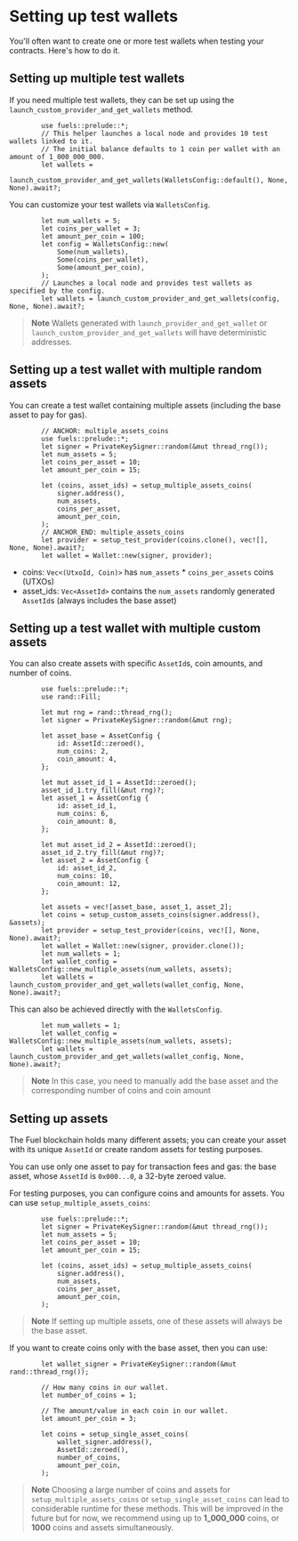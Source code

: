 # Setting up test wallets

You'll often want to create one or more test wallets when testing your contracts. Here's how to do it.

## Setting up multiple test wallets

<!-- This section should explain setting up multiple test wallets -->
<!-- test_wallets:example:start -->
If you need multiple test wallets, they can be set up using the `launch_custom_provider_and_get_wallets` method.
<!-- test_wallets:example:end -->

```rust,ignore
        use fuels::prelude::*;
        // This helper launches a local node and provides 10 test wallets linked to it.
        // The initial balance defaults to 1 coin per wallet with an amount of 1_000_000_000.
        let wallets =
            launch_custom_provider_and_get_wallets(WalletsConfig::default(), None, None).await?;
```

<!-- This section should explain how to customize test wallets -->
<!-- custom_test_wallets:example:start -->
You can customize your test wallets via `WalletsConfig`.
<!-- custom_test_wallets:example:end -->

```rust,ignore
        let num_wallets = 5;
        let coins_per_wallet = 3;
        let amount_per_coin = 100;
        let config = WalletsConfig::new(
            Some(num_wallets),
            Some(coins_per_wallet),
            Some(amount_per_coin),
        );
        // Launches a local node and provides test wallets as specified by the config.
        let wallets = launch_custom_provider_and_get_wallets(config, None, None).await?;
```

<!-- This section should explain that test wallets are deterministic -->
<!-- deterministic:example:start -->
>**Note** Wallets generated with `launch_provider_and_get_wallet` or `launch_custom_provider_and_get_wallets`
will have deterministic addresses.
<!-- deterministic:example:end -->

## Setting up a test wallet with multiple random assets

You can create a test wallet containing multiple assets (including the base asset to pay for gas).

```rust,ignore
        // ANCHOR: multiple_assets_coins
        use fuels::prelude::*;
        let signer = PrivateKeySigner::random(&mut thread_rng());
        let num_assets = 5;
        let coins_per_asset = 10;
        let amount_per_coin = 15;

        let (coins, asset_ids) = setup_multiple_assets_coins(
            signer.address(),
            num_assets,
            coins_per_asset,
            amount_per_coin,
        );
        // ANCHOR_END: multiple_assets_coins
        let provider = setup_test_provider(coins.clone(), vec![], None, None).await?;
        let wallet = Wallet::new(signer, provider);
```

- coins: `Vec<(UtxoId, Coin)>` has `num_assets` * `coins_per_assets` coins (UTXOs)
- asset_ids: `Vec<AssetId>` contains the `num_assets` randomly generated `AssetId`s (always includes the base asset)

## Setting up a test wallet with multiple custom assets

You can also create assets with specific `AssetId`s, coin amounts, and number of coins.

```rust,ignore
        use fuels::prelude::*;
        use rand::Fill;

        let mut rng = rand::thread_rng();
        let signer = PrivateKeySigner::random(&mut rng);

        let asset_base = AssetConfig {
            id: AssetId::zeroed(),
            num_coins: 2,
            coin_amount: 4,
        };

        let mut asset_id_1 = AssetId::zeroed();
        asset_id_1.try_fill(&mut rng)?;
        let asset_1 = AssetConfig {
            id: asset_id_1,
            num_coins: 6,
            coin_amount: 8,
        };

        let mut asset_id_2 = AssetId::zeroed();
        asset_id_2.try_fill(&mut rng)?;
        let asset_2 = AssetConfig {
            id: asset_id_2,
            num_coins: 10,
            coin_amount: 12,
        };

        let assets = vec![asset_base, asset_1, asset_2];
        let coins = setup_custom_assets_coins(signer.address(), &assets);
        let provider = setup_test_provider(coins, vec![], None, None).await?;
        let wallet = Wallet::new(signer, provider.clone());
        let num_wallets = 1;
        let wallet_config = WalletsConfig::new_multiple_assets(num_wallets, assets);
        let wallets = launch_custom_provider_and_get_wallets(wallet_config, None, None).await?;
```

This can also be achieved directly with the `WalletsConfig`.

```rust,ignore
        let num_wallets = 1;
        let wallet_config = WalletsConfig::new_multiple_assets(num_wallets, assets);
        let wallets = launch_custom_provider_and_get_wallets(wallet_config, None, None).await?;
```

>**Note** In this case, you need to manually add the base asset and the corresponding number of
>coins and coin amount

## Setting up assets

The Fuel blockchain holds many different assets; you can create your asset with its unique `AssetId` or create random assets for testing purposes.

You can use only one asset to pay for transaction fees and gas: the base asset, whose `AssetId` is `0x000...0`, a 32-byte zeroed value.

For testing purposes, you can configure coins and amounts for assets. You can use `setup_multiple_assets_coins`:

```rust,ignore
        use fuels::prelude::*;
        let signer = PrivateKeySigner::random(&mut thread_rng());
        let num_assets = 5;
        let coins_per_asset = 10;
        let amount_per_coin = 15;

        let (coins, asset_ids) = setup_multiple_assets_coins(
            signer.address(),
            num_assets,
            coins_per_asset,
            amount_per_coin,
        );
```

>**Note** If setting up multiple assets, one of these assets will always be the base asset.

If you want to create coins only with the base asset, then you can use:

```rust,ignore
        let wallet_signer = PrivateKeySigner::random(&mut rand::thread_rng());

        // How many coins in our wallet.
        let number_of_coins = 1;

        // The amount/value in each coin in our wallet.
        let amount_per_coin = 3;

        let coins = setup_single_asset_coins(
            wallet_signer.address(),
            AssetId::zeroed(),
            number_of_coins,
            amount_per_coin,
        );
```

>**Note** Choosing a large number of coins and assets for `setup_multiple_assets_coins` or `setup_single_asset_coins` can lead to considerable runtime for these methods. This will be improved in the future but for now, we recommend using up to **1_000_000** coins, or **1000** coins and assets simultaneously.
